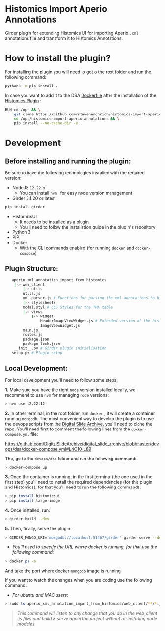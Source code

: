 # Histomics Import Aperio Annotations

Girder plugin for extending Histomics UI for importing Aperio `.xml` annotations file and transform it to Histomics Annotations.
 
# How to install the plugin?

For installing the plugin you will need to got o the root folder and run the following command:

```bash
python3 -m pip install .
```
In case you want to add it to the DSA [Dockerfile](https://github.com/DigitalSlideArchive/digital_slide_archive/blob/master/Dockerfile) after the installation of the [Histomics Plugin](https://github.com/DigitalSlideArchive/digital_slide_archive/blob/master/Dockerfile#L90-L93) :

```bash
RUN cd /opt && \
    git clone https://github.com/steveneschrich/histomics-import-aperio-annotations && \
    cd /opt/histomics-import-aperio-annotations && \
    pip install --no-cache-dir -e .

```
# Development
## Before installing and running the plugin:
Be sure to have the following technologies installed with the required version:

 - NodeJS `12.22.x`
	 - You can install `nvm ` for easy node version management
 - Girder 3.1.20 or latest
```bash
pip install girder
```
 - HistomicsUI
	 - It needs to be installed as a plugin
	 - You'll need to follow the installation guide in the [plugin's repository](https://github.com/DigitalSlideArchive/HistomicsUI#installation)
 - Python 3
 - PIP
 - Docker
	 - With the CLI commands enabled (for running `docker` and `docker-compose`)

## Plugin Structure:

 ```bash
    aperio_xml_annotation_import_from_histomics
     |-> web_client
	 	 |-> utils
		 utils.js
		 xml-parser.js # Functions for parsing the xml annotations to histomics annotations
	     |-> stylesheets
	     modal.styl # CSS Styles for the TMA table
	     |-> views
		     |-> widget
			     HeaderImageViewWidget.js # Extended version of the histomics UI header widget
				 ImageViewWidget.js
	     main.js
	     routes.js
	     package.json
	     package-lock.json
     __init__.py # Girder plugin initialisation
	setup.py # Plugin setup
```

## Local Development:
For local development you'll need to follow some steps:

 **1.** Make sure you have the right `node` version installed locally, we recommend to use `nvm` for managing `node` versions:
```bash
> nvm use 12.22.12
```
**2.** In other terminal, in the root folder, run `docker` , it will create a container running `mongodb`. The most convenient way to develop the plugin is to use the devops scripts from the [Digital Slide Archive](https://github.com/DigitalSlideArchive/digital_slide_archive/tree/master/devops), you'll need to clone the repo, 
You'll need first to comment the following lines from the `docker-compose.yml` file:

https://github.com/DigitalSlideArchive/digital_slide_archive/blob/master/devops/dsa/docker-compose.yml#L4C10-L89

The, go to the `devops/dsa` folder and run the following command:
```bash
> docker-compose up
```
**3.** Once the container is running, in the first terminal (the one used in the first step) you'll need to install the required dependencies (for this plugin and Histomics), for that you'll need to run the following commands:
```bash
> pip install histomicsui
> pip install large-image
```
**4.** Once installed, run:
```bash
> girder build --dev
```
**5.** Then, finally, serve the plugin:
```bash
> GIRDER_MONGO_URI='mongodb://localhost:51467/girder' girder serve --dev
```
* *You'll need to specify the URL where docker is running, for that use the following command:* 
```bash
> docker ps -a
```
And take the port where docker `mongodb` image is running 

If you want to watch the changes when you are coding use the following command:
- *For ubuntu and MAC users*:
```bash
> sudo ls aperio_xml_annotation_import_from_histomics/web_client/**/*.js | entr -r -s 'girder build --dev --no-reinstall && GIRDER_MONGO_URI='mongodb://localhost:61784/girder' girder serve --dev'
```
> *This command will listen to any change that you do in the web_client .js files and build & serve again the project without re-installing node modules.*
